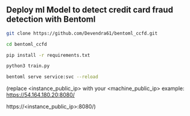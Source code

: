 ## Deploy ml Model to detect credit card fraud detection with Bentoml

```bash
git clone https://github.com/Devendra61/bentoml_ccfd.git 
``` 
```bash 
cd bentoml_ccfd 
``` 
```bash
pip install -r requirements.txt
```
```bash
python3 train.py 
```
```bash
bentoml serve service:svc --reload
```
(replace <instance_public_ip>  with your <machine_public_ip> example: https://54.164.180.20:8080/

https://<instance_public_ip>:8080/)

